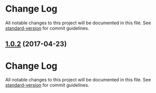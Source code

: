 # Change Log

All notable changes to this project will be documented in this file.
See [standard-version](https://github.com/conventional-changelog/standard-version) for commit guidelines.

<a name="1.0.2"></a>
## [1.0.2](https://github.com/mario-jerkovic/mdc-react/compare/@mdc-react/ripple@1.0.1...@mdc-react/ripple@1.0.2) (2017-04-23)




# Change Log

All notable changes to this project will be documented in this file.
See [standard-version](https://github.com/conventional-changelog/standard-version) for commit guidelines.
